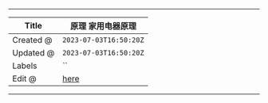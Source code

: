 -----

| Title     | 原理 家用电器原理                                       |
| --------- | ----------------------------------------------- |
| Created @ | `2023-07-03T16:50:20Z`                          |
| Updated @ | `2023-07-03T16:50:20Z`                          |
| Labels    | \`\`                                            |
| Edit @    | [here](https://github.com/junxnone/i/issues/34) |

-----
